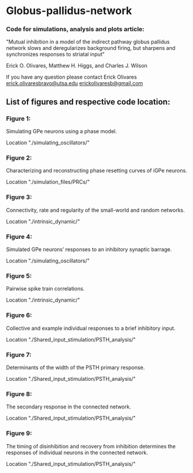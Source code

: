 # Globus-pallidus-network


### Code for simulations, analysis and plots article:

"Mutual inhibition in a model of the indirect pathway globus pallidus network slows and deregularizes background firing, but sharpens and synchronizes responses to striatal input"

Erick O. Olivares, Matthew H. Higgs, and Charles J. Wilson

If you have any question please contact Erick Olivares erick.olivaresbravo@utsa.edu  erickolivaresb@gmail.com

## List of figures and respective code location:

### Figure 1: 
Simulating GPe neurons using a phase model.

Location "./simulating_oscillators/"

### Figure 2:
Characterizing and reconstructing phase resetting curves of iGPe neurons.

Location "./simulation_files/PRCs/"

### Figure 3: 
Connectivity, rate and regularity of the small-world and random networks.

Location "./intrinsic_dynamic/"

### Figure 4: 
Simulated GPe neurons’ responses to an inhibitory synaptic barrage.

Location "./simulating_oscillators/"

### Figure 5: 
Pairwise spike train correlations.

Location "./intrinsic_dynamic/"

### Figure 6: 
Collective and example individual responses to a brief inhibitory input.

Location "./Shared_input_stimulation/PSTH_analysis/"

### Figure 7: 
Determinants of the width of the PSTH primary response.

Location "./Shared_input_stimulation/PSTH_analysis/"

### Figure 8: 
The secondary response in the connected network.

Location "./Shared_input_stimulation/PSTH_analysis/"

### Figure 9: 
The timing of disinhibition and recovery from inhibition determines the responses of individual neurons in the connected network.

Location "./Shared_input_stimulation/PSTH_analysis/"


